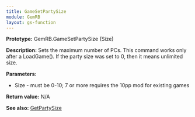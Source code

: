```yaml
---
title: GameSetPartySize
module: GemRB
layout: gs-function
---
```


**Prototype:** GemRB.GameSetPartySize (Size)

**Description:** Sets the maximum number of PCs. This command works only 
after a LoadGame(). If the party size was set to 0, then it means unlimited size.

**Parameters:**
 * Size - must be 0-10; 7 or more requires the 10pp mod for existing games

**Return value:** N/A

**See also:** [GetPartySize](GetPartySize.md)

